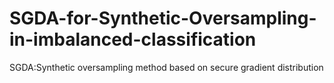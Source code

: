 # SGDA-for-Synthetic-Oversampling-in-imbalanced-classification
SGDA:Synthetic oversampling method based on secure gradient distribution
